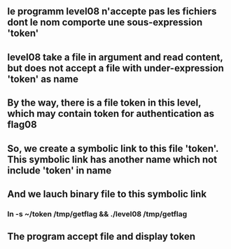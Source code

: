 ## le programm level08 n'accepte pas les fichiers dont le nom comporte une sous-expression 'token'
## level08 take a file in argument and read content, but does not accept a file with under-expression 'token' as name
## By the way, there is a file token in this level, which may contain token for authentication as flag08
## So, we create a symbolic link to this file 'token'. This symbolic link has another name which not include 'token' in name
## And we lauch binary file to this symbolic link

### ln -s ~/token /tmp/getflag && ./level08 /tmp/getflag

## The program accept file and display token
